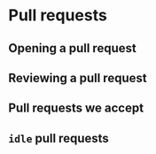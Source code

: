 # Pull requests

## Opening a pull request



## Reviewing a pull request


## Pull requests we accept



## `idle` pull requests